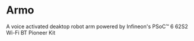 # Armo

A voice activated deaktop robot arm powered by Infineon's PSoC™ 6 62S2 Wi-Fi BT Pioneer Kit
